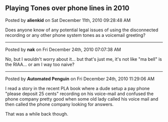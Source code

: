 ## Playing Tones over phone lines in 2010
Posted by **alienkid** on Sat December 11th, 2010 09:28:48 AM

Does anyone know of any potential legal issues of using the disconnected recording or any other phone system tones as a voicemail greeting?

--------------------------------------------------------------------------------

Posted by **nak** on Fri December 24th, 2010 07:07:38 AM

No, but I wouldn't worry about it... but that's just me, it's not like &quot;ma bell&quot; is the RIAA... or am I way too naive?

--------------------------------------------------------------------------------

Posted by **Automated Penguin** on Fri December 24th, 2010 11:29:06 AM

I read a story in the recent PLA book where a dude setup a pay phone &quot;please deposit 25 cents&quot; recording on his voice-mail and confused the phone company pretty good when some old lady called his voice mail and then called the phone company looking for answers.

That was a while back though.
